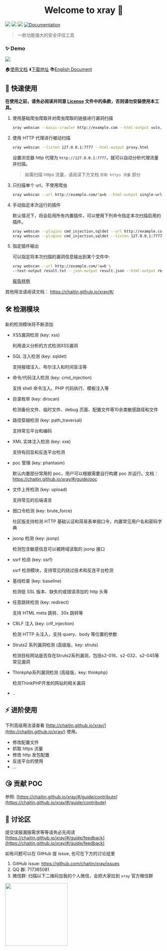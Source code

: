 <h1 align="center">Welcome to xray 👋</h1>
<p>
  <img src="https://img.shields.io/github/release/chaitin/xray.svg" />
  <img src="https://img.shields.io/github/release-date/chaitin/xray.svg?color=blue&label=update" />
  <img src="https://img.shields.io/badge/go report-A+-brightgreen.svg" />
  <a href="https://chaitin.github.io/xray/#/">
    <img alt="Documentation" src="https://img.shields.io/badge/documentation-yes-brightgreen.svg" target="_blank" />
  </a>
</p>

> 一款功能强大的安全评估工具 

### ✨ Demo

![](https://chaitin.github.io/xray/assets/term.svg)

🏠[使用文档](https://xray.cool)  ⬇️[下载地址](https://github.com/chaitin/xray/releases) 📚[English Document](https://github.com/chaitin/xray/tree/master/docs/en-us/generic)

## 🚀 快速使用

**在使用之前，请务必阅读并同意 [License](https://github.com/chaitin/xray/blob/master/LICENSE.md) 文件中的条款，否则请勿安装使用本工具。**

1. 使用基础爬虫爬取并对爬虫爬取的链接进行漏洞扫描
    
    ```bash
    xray webscan --basic-crawler http://example.com --html-output vuln.html
    ```

1. 使用 HTTP 代理进行被动扫描
    
    ```bash
    xray webscan --listen 127.0.0.1:7777 --html-output proxy.html
    ```
   设置浏览器 http 代理为 `http://127.0.0.1:7777`，就可以自动分析代理流量并扫描。
   
   >如需扫描 https 流量，请阅读下方文档 `抓取 https 流量` 部分

1. 只扫描单个 url，不使用爬虫
    
    ```bash
    xray webscan --url http://example.com/?a=b --html-output single-url.html
    ```

1. 手动指定本次运行的插件
   
   默认情况下，将会启用所有内置插件，可以使用下列命令指定本次扫描启用的插件。
   
   ```bash
   xray webscan --plugins cmd_injection,sqldet --url http://example.com
   xray webscan --plugins cmd_injection,sqldet --listen 127.0.0.1:7777
   ```
      
1. 指定插件输出

    可以指定将本次扫描的漏洞信息输出到某个文件中:
    
    ```bash
    xray webscan --url http://example.com/?a=b \
    --text-output result.txt --json-output result.json --html-output report.html
    ```
    
    [报告样例](https://chaitin.github.io/xray/assets/report_example.html)

其他用法请阅读文档： https://chaitin.github.io/xray/#/


## 🛠 检测模块

新的检测模块将不断添加

 - XSS漏洞检测 (key: xss)

   利用语义分析的方式检测XSS漏洞

 - SQL 注入检测 (key: sqldet)

   支持报错注入、布尔注入和时间盲注等

 - 命令/代码注入检测 (key: cmd_injection)

   支持 shell 命令注入、PHP 代码执行、模板注入等

 - 目录枚举 (key: dirscan)

   检测备份文件、临时文件、debug 页面、配置文件等10余类敏感路径和文件

 - 路径穿越检测 (key: path_traversal)

   支持常见平台和编码

 - XML 实体注入检测 (key: xxe)

   支持有回显和反连平台检测

 - poc 管理 (key: phantasm)

   默认内置部分常用的 poc，用户可以根据需要自行构建 poc 并运行。文档：https://chaitin.github.io/xray/#/guide/poc

 - 文件上传检测 (key: upload)

   支持常见的后端语言

 - 弱口令检测 (key: brute_force)

   社区版支持检测 HTTP 基础认证和简易表单弱口令，内置常见用户名和密码字典

 - jsonp 检测 (key: jsonp)

   检测包含敏感信息可以被跨域读取的 jsonp 接口

 - ssrf 检测 (key: ssrf)

   ssrf 检测模块，支持常见的绕过技术和反连平台检测

 - 基线检查 (key: baseline)

   检测低 SSL 版本、缺失的或错误添加的 http 头等

 - 任意跳转检测 (key: redirect)

   支持 HTML meta 跳转、30x 跳转等

 - CRLF 注入 (key: crlf_injection)

   检测 HTTP 头注入，支持 query、body 等位置的参数
 
 - Struts2 系列漏洞检测 (高级版，key: struts)

   检测目标网站是否存在Struts2系列漏洞，包括s2-016、s2-032、s2-045等常见漏洞

 - Thinkphp系列漏洞检测 (高级版，key: thinkphp)

   检测ThinkPHP开发的网站的相关漏洞
 
 - ..


## ⚡️ 进阶使用

下列高级用法请查看 [http://chaitin.github.io/xray/](http://chaitin.github.io/xray/) 使用。

 - 修改配置文件
 - 抓取 https 流量
 - 修改 http 发包配置
 - 反连平台的使用
 - ...

## 😘 贡献 POC

参照: [https://chaitin.github.io/xray/#/guide/contribute](https://chaitin.github.io/xray/#/guide/contribute)

## 📝 讨论区

提交误报漏报需求等等请务必先阅读 [https://chaitin.github.io/xray/#/guide/feedback](https://chaitin.github.io/xray/#/guide/feedback)

如有问题可以在 GitHub 提 issue, 也可在下方的讨论组里

1. GitHub issue: https://github.com/chaitin/xray/issues
1. QQ 群: 717365081
1. 微信群: 扫描以下二维码加我的个人微信，会把大家拉到 `xray` 官方微信群    

<img src="https://chaitin.github.io/xray/assets/wechat.jpg?_=1" height="200px">


